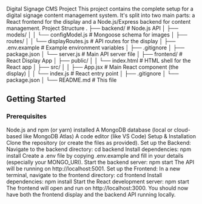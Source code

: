 Digital Signage CMS Project
This project contains the complete setup for a digital signage content management system. It's split into two main parts: a React frontend for the display and a Node.js/Express backend for content management.
Project Structure
.
├── backend/              # Node.js API
│   ├── models/
│   │   └── configModel.js # Mongoose schema for images
│   ├── routes/
│   │   └── displayRoutes.js # API routes for the display
│   ├── .env.example      # Example environment variables
│   ├── .gitignore
│   ├── package.json
│   └── server.js         # Main API server file
│
├── frontend/             # React Display App
│   ├── public/
│   │   └── index.html    # HTML shell for the React app
│   ├── src/
│   │   ├── App.jsx       # Main React component (the display)
│   │   └── index.js      # React entry point
│   ├── .gitignore
│   └── package.json
│
└── README.md             # This file


## Getting Started
### Prerequisites
Node.js and npm (or yarn) installed
A MongoDB database (local or cloud-based like MongoDB Atlas)
A code editor (like VS Code)
Setup & Installation
Clone the repository (or create the files as provided).
Set up the Backend:
Navigate to the backend directory: cd backend
Install dependencies: npm install
Create a .env file by copying .env.example and fill in your details (especially your MONGO_URI).
Start the backend server: npm start
The API will be running on http://localhost:5001.
Set up the Frontend:
In a new terminal, navigate to the frontend directory: cd frontend
Install dependencies: npm install
Start the React development server: npm start
The frontend will open and run on http://localhost:3000.
You should now have both the frontend display and the backend API running locally.
